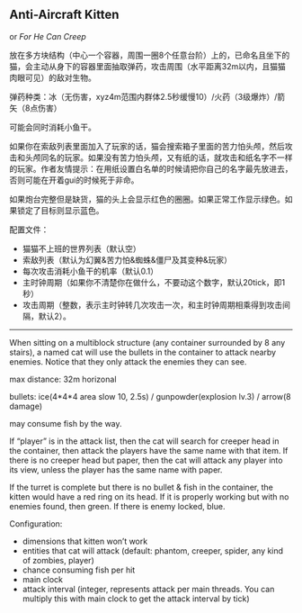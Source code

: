 ## Anti-Aircraft Kitten

or *For He Can Creep*

放在多方块结构（中心一个容器，周围一圈8个任意台阶）上的，已命名且坐下的猫，会主动从身下的容器里面抽取弹药，攻击周围（水平距离32m以内，且猫猫肉眼可见）的敌对生物。

弹药种类：冰（无伤害，xyz4m范围内群体2.5秒缓慢10）/火药（3级爆炸）/箭矢（8点伤害）

可能会同时消耗小鱼干。

如果你在索敌列表里面加入了玩家的话，猫会搜索箱子里面的苦力怕头颅，然后攻击和头颅同名的玩家。如果没有苦力怕头颅，又有纸的话，就攻击和纸名字不一样的玩家。作者友情提示：在用纸设置白名单的时候请把你自己的名字最先放进去，否则可能在开着gui的时候死于非命。

如果炮台完整但是缺货，猫的头上会显示红色的圈圈。如果正常工作显示绿色。如果锁定了目标则显示蓝色。

配置文件：

* 猫猫不上班的世界列表（默认空）
* 索敌列表（默认为幻翼&苦力怕&蜘蛛&僵尸及其变种&玩家）
* 每次攻击消耗小鱼干的机率（默认0.1）
* 主时钟周期（如果你不清楚你在做什么，不要动这个数字，默认20tick，即1秒）
* 攻击周期（整数，表示主时钟转几次攻击一次，和主时钟周期相乘得到攻击间隔，默认2）。

----

When sitting on a multiblock structure (any container surrounded by 8 any stairs), a named cat will use the bullets in the container to attack nearby enemies. Notice that they only attack the enemies they can see.

max distance: 32m horizonal

bullets: ice(4\*4\*4 area slow 10, 2.5s) / gunpowder(explosion lv.3) / arrow(8 damage)

may consume fish by the way.

If “player” is in the attack list, then the cat will search for creeper head in the container, then attack the players have the same name with that item. If there is no creeper head but paper, then the cat will attack any player into its view, unless the player has the same name with paper.

If the turret is complete but there is no bullet & fish in the container, the kitten would have a red ring on its head. If it is properly working but with no enemies found, then green. If there is enemy locked, blue.

Configuration:

* dimensions that kitten won’t work
* entities that cat will attack (default: phantom, creeper, spider, any kind of zombies, player)
* chance consuming fish per hit
* main clock
* attack interval (integer, represents attack per main threads. You can multiply this with main clock to get the attack interval by tick)